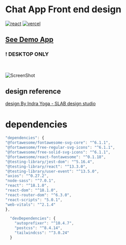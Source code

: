 # Chat App Front end design

<div >
<a href='https://reactjs.org/' target="_blank"><img alt='react' src='https://img.shields.io/badge/ReactJs_V 18.10-100000?style=plastic&logo=react&logoColor=white&labelColor=black&color=1A6BF7'/></a>
<a href='https://vercel.com/' target="_blank"><img alt='vercel' src='https://img.shields.io/badge/Vercel-100000?style=plastic&logo=vercel&logoColor=white&labelColor=black&color=1A6BF7'/></a>
</div>

## [See Demo App ](https://chat-app-nine-opal.vercel.app/)

### ! DESKTOP ONLY

<br>

![ScreenShot](https://media-exp2.licdn.com/dms/image/C4D22AQGbcStl-NLf_g/feedshare-shrink_2048_1536/0/1654287466843?e=1657152000&v=beta&t=j01W3c-lXr7r0uao5aYi6v8flCDwvKDHBlCPmNZlZ5g)

## design reference

[design By Indra Yoga - SLAB design studio](https://dribbble.com/shots/17429978-Chatting-App-Dashboard)

# dependencies

```javascript
"dependencies": {
"@fortawesome/fontawesome-svg-core": "^6.1.1",
"@fortawesome/free-regular-svg-icons": "^6.1.1",
"@fortawesome/free-solid-svg-icons": "^6.1.1",
"@fortawesome/react-fontawesome": "^0.1.18",
"@testing-library/jest-dom": "^5.16.4",
"@testing-library/react": "^13.3.0",
"@testing-library/user-event": "^13.5.0",
"axios": "^0.27.2",
"node-sass": "^7.0.1",
"react": "^18.1.0",
"react-dom": "^18.1.0",
"react-router-dom": "^6.3.0",
"react-scripts": "5.0.1",
"web-vitals": "^2.1.4"
},

  "devDependencies": {
    "autoprefixer": "^10.4.7",
    "postcss": "^8.4.14",
    "tailwindcss": "^3.0.24"
  }
```
